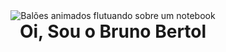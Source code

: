 <!DOCTYPE html>
<html lang="pt-br">
<head>
    <meta charset="UTF-8">
    <meta name="viewport" content="width=device-width, initial-scale=1.0">
    <title>Minha apresentação</title>
</head>
<body>
    <header>
        <img src="Image/68747470733a2f2f7669736d652e636f2f626c6f672f77702d636f6e74656e742f75706c6f6164732f323031392f31302f616e696d617465642d70726573656e746174696.gif" alt="Balões animados flutuando sobre um notebook">
        <h1 style="text-align: center; margin: auto;">Oi, Sou o Bruno Bertol</h1>
    </header>
</body>
</html>
